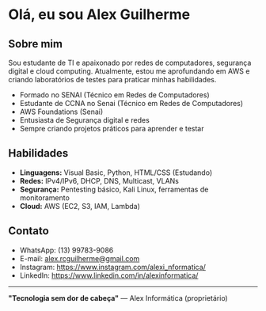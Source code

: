 # Olá, eu sou Alex Guilherme

## Sobre mim

Sou estudante de TI e apaixonado por redes de computadores, segurança digital e cloud computing. Atualmente, estou me aprofundando em AWS e criando laboratórios de testes para praticar minhas habilidades.

- Formado no SENAI (Técnico em Redes de Computadores)
- Estudante de CCNA no Senai (Técnico em Redes de Computadores)
- AWS Foundations (Senai)
- Entusiasta de Segurança digital e redes
- Sempre criando projetos práticos para aprender e testar

## Habilidades

- **Linguagens:** Visual Basic, Python, HTML/CSS (Estudando)
- **Redes:** IPv4/IPv6, DHCP, DNS, Multicast, VLANs
- **Segurança:** Pentesting básico, Kali Linux, ferramentas de monitoramento
- **Cloud:** AWS (EC2, S3, IAM, Lambda)

## Contato

- WhatsApp: (13) 99783-9086
- E-mail: alex.rcguilherme@gmail.com
- Instagram: https://www.instagram.com/alexi_nformatica/
- LinkedIn: https://www.linkedin.com/in/alexinformatica/

---

**"Tecnologia sem dor de cabeça"** — Alex Informática (proprietário)
